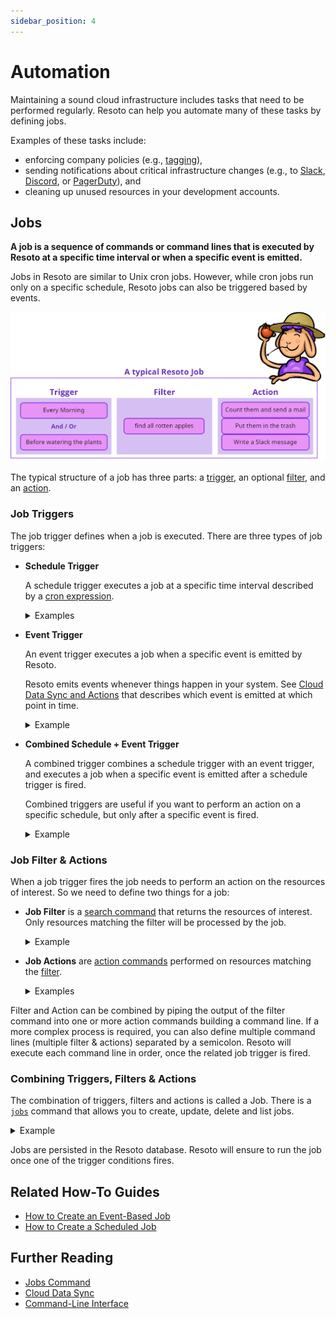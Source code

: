 ```yaml
---
sidebar_position: 4
---
```


# Automation

Maintaining a sound cloud infrastructure includes tasks that need to be performed regularly. Resoto can help you automate many of these tasks by defining jobs.

Examples of these tasks include:

- enforcing company policies (e.g., [tagging](../../how-to-guides/cleanup/clean-up-untagged-resources.md)),
- sending notifications about critical infrastructure changes (e.g., to [Slack](../../how-to-guides/alerting/send-slack-notifications/index.md), [Discord](../../how-to-guides/alerting/send-discord-notifications/index.md), or [PagerDuty](../../how-to-guides/alerting/create-pagerduty-alerts/index.md)), and
- cleaning up unused resources in your development accounts.

## Jobs

**A job is a sequence of commands or command lines that is executed by Resoto at a specific time interval or when a specific event is emitted.**

Jobs in Resoto are similar to Unix cron jobs. However, while cron jobs run only on a specific schedule, Resoto jobs can also be triggered based by events.

![Job Overview](./img/resoto-jobs-intro.png)

The typical structure of a job has three parts: a [trigger](#job-triggers), an optional [filter](#job-filter), and an [action](#job-actions).

### Job Triggers

The job trigger defines when a job is executed. There are three types of job triggers:

- **Schedule Trigger**

  A schedule trigger executes a job at a specific time interval described by a [cron expression](https://crontab.guru).

  <details>
  <summary>Examples</summary>
  <div>

  - Every 5 minutes
    ```bash
    */5 * * * *
    ```
  - Every day at 3:00am
    ```bash
    0 3 * * *
    ```
  - Every Monday at 4:00am
    ```bash
    0 4 * * MON
    ```
  - Every New Year's Eve at 11:59pm
    ```bash
    59 23 31 12 *
    ```

  </div>
  </details>

- **Event Trigger**

  An event trigger executes a job when a specific event is emitted by Resoto.

  Resoto emits events whenever things happen in your system. See [Cloud Data Sync and Actions](../cloud-data-sync/index.md) that describes which event is emitted at which point in time.

  <details>
  <summary>Example</summary>
  <div>

  - `collect_done` is emitted when the latest state of resources is collected and available. This event is useful if you want to perform an action on the latest state of resources.
  - `cleanup_plan` is emitted to start the process of planning the cleanup. This event is useful if you want to mark resources for cleanup based on your cleanup policy.

  </div>
  </details>

- **Combined Schedule + Event Trigger**

  A combined trigger combines a schedule trigger with an event trigger, and executes a job when a specific event is emitted after a schedule trigger is fired.

  Combined triggers are useful if you want to perform an action on a specific schedule, but only after a specific event is fired.

  <details>
  <summary>Example</summary>
  <div>

  Let's say you want to clean up development accounts at the end of each week.

  ```bash title="Schedule trigger"
  0 22 * * FRI
  ```

  You could define both a [schedule trigger](#schedule-trigger) (e.g., every Friday at 10pm) that combines with a `cleanup_plan` [event trigger](#event-trigger).

  ```bash title="Event trigger"
  cleanup_plan
  ```

  The combination of the two triggers ensures that you execute the job based on the latest state of resources after 10pm each Friday.

  </div>
  </details>

### Job Filter & Actions

When a job trigger fires the job needs to perform an action on the resources of interest. So we need to define two things for a job:

- **Job Filter** is a [search command](../../reference/search/index.md) that returns the resources of interest. Only resources matching the filter will be processed by the job.

  <details>
  <summary>Example</summary>
  <div>

  ```bash title="Instances without an owner tag in the dev or playground accounts"
  search is(instance) and tag.owner==null and /ancestors.account.reported.name in ["dev", "playground"]
  ```

  </div>
  </details>

- **Job Actions** are [action commands](../../reference/cli/action-commands/index.md) performed on resources matching the [filter](#job-filters).

  <details>
  <summary>Examples</summary>
  <div>

  - Update resource tags using the [`tag update` command](../../reference/cli/action-commands/tag/update.md)
    ```bash
    > search ... | tag update owner=team-cumulus
    ```
  - Delete resource tags using the [`tag delete` command](../../reference/cli/action-commands/tag/delete.md)
    ```bash
    > search ... | tag delete costcenter
    ```
  - Clean up resources using the [`clean` command](../../reference/cli/action-commands/clean.md)
    ```bash
    > search ... | clean "Reason for cleanup"
    ```
  - [Create PagerDuty alerts](../../how-to-guides/alerting/create-pagerduty-alerts/index.md) using the `pagerduty` [custom command](../../reference/cli/index.md#custom-commands)
    ```bash
    > search ... | pagerduty summary="Reason for the alert" dedup_key="xyz"
    ```
  - [Send Prometheus Alertmanager alerts](../../how-to-guides/alerting/send-prometheus-alertmanager-alerts/index.md) using the `alertmanager` [custom command](../../reference/cli/index.md#custom-commands)
    ```bash
    > search ... | alertmanager name="Description of the alert"
    ```
  - [Send Slack notifications](../../how-to-guides/alerting/send-slack-notifications/index.md) the `slack` [custom command](../../reference/cli/index.md#custom-commands)
    ```bash
    > search ... | slack title="Description of the alert"
    ```
  - [Send Discord notifications](../../how-to-guides/alerting/send-discord-notifications/index.md) the `discord` [custom command](../../reference/cli/index.md#custom-commands)
    ```bash
    > search ... | discord title="Description of the alert"
    ```
  - Modify AWS resources using the `aws` command
    ```bash
    # Stop running ec2 instances
    > search is(aws_ec2_instance) and instance_status=running and ... | aws ec2 stop-instances --instance-ids {id}
    # Start stopped ec2 instances
    > search is(aws_ec2_instance) and instance_status=stopped and ... | aws ec2 start-instances --instance-ids {id}
    ```
  - Send data to a webhook server using the [`http` command](../../reference/cli/action-commands/http.md)
    ```bash
    # Break the results of the search into chunks of 50 and send them to a webhook.
    > search ... | chunk 50 | http POST my.node.org/handle
    ```
  - Protect resources from cleanup using the [`protect` command](../../reference/cli/action-commands/protect.md)
    ```bash
    > search ... | protect
    ```
  - Edit resource metadata using the [`set_metadata` command](../../reference/cli/action-commands/set_metadata.md)
    ```bash
    > search ... | set_metadata owner=team-cumulus
    ```

  </div>
  </details>

Filter and Action can be combined by piping the output of the filter command into one or more action commands building a command line. If a more complex process is required, you can also define multiple command lines (multiple filter & actions) separated by a semicolon. Resoto will execute each command line in order, once the related job trigger is fired.

### Combining Triggers, Filters & Actions

The combination of triggers, filters and actions is called a Job. There is a [`jobs`](../../reference/cli/action-commands/jobs/index.md) command that allows you to create, update, delete and list jobs.

<details>
<summary>Example</summary>
<div>

```bash title="Create a job that sends a discord message for compute instances without an owner tag"
> jobs add --id no_owner_tag_in_dev --wait-for-event collect_done
  'search is(instance) and tag.owner==null and /ancestors.account.reported.name in ["dev", "playground"]
   | discord --title "[DEV] Compute instances without owner tag"
             --message "There are compute instances in the dev accounts without owner tag:"'
```

```bash title="Create a job that marks all compute instances without an owner tag for cleanup on Friday evening"
> jobs add --id no_owner_mark_cleanup --schedule "0 22 * * FRI" --wait-for-event cleanup_plan
  'search is(instance) and tag.owner==null and /ancestors.account.reported.name in ["dev", "playground"]
   | clean "Compute instances without owner tag"'
```

```bash title="List all available jobs"
> jobs list
id: no_owner_tag_in_dev
command: search is(instance) and tag.owner==null and /ancestors.account.reported.name
  in ["dev", "playground"] | discord --title "[DEV] Compute instances without owner tag"
  --message "There are compute instances in the dev accounts without owner tag:"
active: true
trigger:
  message_type: collect_done

---
id: no_owner_mark_cleanup
command: search is(instance) and tag.owner==null and /ancestors.account.reported.name
  in ["dev", "playground"] | clean "Compute instances without owner tag"
active: true
trigger:
  cron_expression: 0 22 * * FRI
wait:
  message_type: cleanup_plan
```

</div>
</details>

Jobs are persisted in the Resoto database. Resoto will ensure to run the job once one of the trigger conditions fires.

## Related How-To Guides

- [How to Create an Event-Based Job](../../how-to-guides/automation/create-an-event-based-job.md)
- [How to Create a Scheduled Job](../../how-to-guides/automation/create-a-scheduled-job.md)

## Further Reading

- [Jobs Command](../../reference/cli/action-commands/jobs/index.md)
- [Cloud Data Sync](../cloud-data-sync/index.md)
- [Command-Line Interface](../../reference/cli/index.md)
